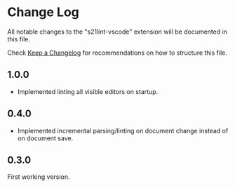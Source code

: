# Change Log

All notable changes to the "s21lint-vscode" extension will be documented in this file.

Check [Keep a Changelog](http://keepachangelog.com/) for recommendations on how to structure this file.

## 1.0.0

- Implemented linting all visible editors on startup.

## 0.4.0

- Implemented incremental parsing/linting on document change instead of on document save.

## 0.3.0

First working version.
